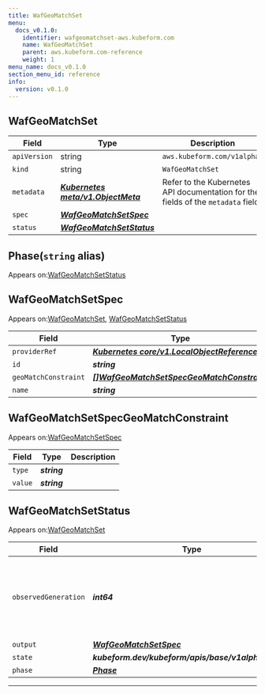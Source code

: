 ```yaml
---
title: WafGeoMatchSet
menu:
  docs_v0.1.0:
    identifier: wafgeomatchset-aws.kubeform.com
    name: WafGeoMatchSet
    parent: aws.kubeform.com-reference
    weight: 1
menu_name: docs_v0.1.0
section_menu_id: reference
info:
  version: v0.1.0
---
```


## WafGeoMatchSet
| Field | Type | Description |
| ------ | ----- | ----------- |
| `apiVersion` | string | `aws.kubeform.com/v1alpha1` |
|    `kind` | string | `WafGeoMatchSet` |
| `metadata` | ***[Kubernetes meta/v1.ObjectMeta](https://kubernetes.io/docs/reference/generated/kubernetes-api/v1.13/#objectmeta-v1-meta)***|Refer to the Kubernetes API documentation for the fields of the `metadata` field.|
| `spec` | ***[WafGeoMatchSetSpec](#wafgeomatchsetspec)***||
| `status` | ***[WafGeoMatchSetStatus](#wafgeomatchsetstatus)***||
## Phase(`string` alias)

Appears on:[WafGeoMatchSetStatus](#wafgeomatchsetstatus)

## WafGeoMatchSetSpec

Appears on:[WafGeoMatchSet](#wafgeomatchset), [WafGeoMatchSetStatus](#wafgeomatchsetstatus)

| Field | Type | Description |
| ------ | ----- | ----------- |
| `providerRef` | ***[Kubernetes core/v1.LocalObjectReference](https://kubernetes.io/docs/reference/generated/kubernetes-api/v1.13/#localobjectreference-v1-core)***||
| `id` | ***string***||
| `geoMatchConstraint` | ***[[]WafGeoMatchSetSpecGeoMatchConstraint](#wafgeomatchsetspecgeomatchconstraint)***| ***(Optional)*** |
| `name` | ***string***||
## WafGeoMatchSetSpecGeoMatchConstraint

Appears on:[WafGeoMatchSetSpec](#wafgeomatchsetspec)

| Field | Type | Description |
| ------ | ----- | ----------- |
| `type` | ***string***||
| `value` | ***string***||
## WafGeoMatchSetStatus

Appears on:[WafGeoMatchSet](#wafgeomatchset)

| Field | Type | Description |
| ------ | ----- | ----------- |
| `observedGeneration` | ***int64***| ***(Optional)*** Resource generation, which is updated on mutation by the API Server.|
| `output` | ***[WafGeoMatchSetSpec](#wafgeomatchsetspec)***| ***(Optional)*** |
| `state` | ***kubeform.dev/kubeform/apis/base/v1alpha1.State***| ***(Optional)*** |
| `phase` | ***[Phase](#phase)***| ***(Optional)*** |
---
